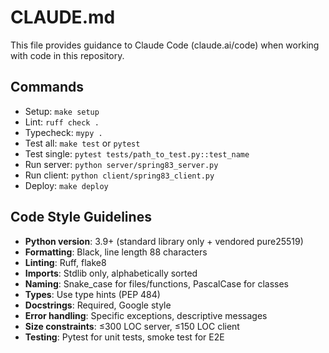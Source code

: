 # CLAUDE.md

This file provides guidance to Claude Code (claude.ai/code) when working with code in this repository.

## Commands
- Setup: `make setup`
- Lint: `ruff check .`
- Typecheck: `mypy .`
- Test all: `make test` or `pytest`
- Test single: `pytest tests/path_to_test.py::test_name`
- Run server: `python server/spring83_server.py`
- Run client: `python client/spring83_client.py`
- Deploy: `make deploy`

## Code Style Guidelines
- **Python version**: 3.9+ (standard library only + vendored pure25519)
- **Formatting**: Black, line length 88 characters
- **Linting**: Ruff, flake8
- **Imports**: Stdlib only, alphabetically sorted
- **Naming**: Snake_case for files/functions, PascalCase for classes
- **Types**: Use type hints (PEP 484)
- **Docstrings**: Required, Google style
- **Error handling**: Specific exceptions, descriptive messages
- **Size constraints**: ≤300 LOC server, ≤150 LOC client
- **Testing**: Pytest for unit tests, smoke test for E2E